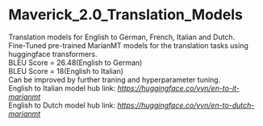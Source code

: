 # Maverick_2.0_Translation_Models
Translation models for English to German, French, Italian and Dutch.\
Fine-Tuned pre-trained MarianMT models for the translation tasks using huggingface transformers.\
BLEU Score = 26.48(English to German) \
BLEU Score = 18(English to Italian) \
Can be improved by further traning and hyperparameter tuning.\
English to Italian model hub link: _https://huggingface.co/vvn/en-to-it-marianmt_ \
English to Dutch model hub link: _https://huggingface.co/vvn/en-to-dutch-marianmt_
